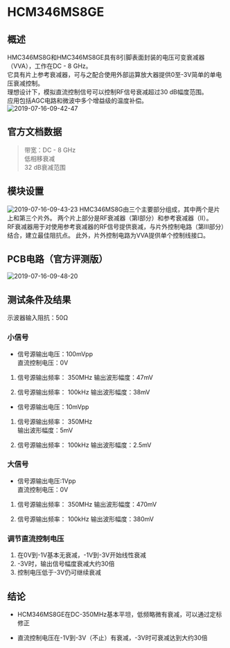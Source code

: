 # HCM346MS8GE

## 概述

HMC346MS8G和HMC346MS8GE具有8引脚表面封装的电压可变衰减器（VVA），工作在DC - 8 GHz。  
它具有片上参考衰减器，可与之配合使用外部运算放大器提供0至-3V简单的单电压衰减控制。  
理想设计下，模拟直流控制信号可以控制RF信号衰减超过30 dB幅度范围。  
应用包括AGC电路和微波中多个增益级的温度补偿。  
![2019-07-16-09-42-47](http://oss.cnworkshop.xyz/bc86e66f72e49e8cf5a5be1a542ce426.png)

## 官方文档数据

>带宽：DC - 8 GHz  
低相移衰减  
32 dB衰减范围

## 模块设置

![2019-07-16-09-43-23](http://oss.cnworkshop.xyz/58d4b1418c1a791c5d1b2585e3bb7d45.png)
HMC346MS8G由三个主要部分组成，其中两个是片上和第三个片外。 两个片上部分是RF衰减器（第I部分）和参考衰减器（II）。  
RF衰减器用于对使用参考衰减器的RF信号提供衰减，与片外控制电路（第III部分）结合，建立最佳阻抗点。 此外，片外控制电路为VVA提供单个控制线接口。

## PCB电路（官方评测版）

![2019-07-16-09-48-20](http://oss.cnworkshop.xyz/02f096420d47612f5b79a3b4da7082a1.png)

## 测试条件及结果

示波器输入阻抗：50Ω  

### 小信号

* 信号源输出电压：100mVpp  
直流控制电压：0V

1. 信号源输出频率： 350MHz
输出波形幅度：47mV

2. 信号源输出频率： 100kHz
输出波形幅度：38mV

* 信号源输出电压：10mVpp  

1. 信号源输出频率： 350MHz  
输出波形幅度：5mV

2. 信号源输出频率： 100kHz
输出波形幅度：2.5mV

### 大信号

* 信号源输出电压:1Vpp  
直流控制电压：0V

1. 信号源输出频率： 350MHz
输出波形幅度：470mV

2. 信号源输出频率： 100kHz
输出波形幅度：380mV

### 调节直流控制电压

1. 在0V到-1V基本无衰减，-1V到-3V开始线性衰减
2. -3V时，输出信号幅度衰减大约30倍
3. 控制电压低于-3V仍可继续衰减

## 结论

* HCM346MS8GE在DC-350MHz基本平坦，低频略微有衰减，可以通过定标修正

* 直流控制电压在-1V到-3V（不止）有衰减，-3V时可衰减达到大约30倍
